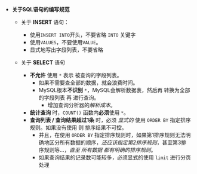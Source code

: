 
- **关于SQL语句的编写规范**
    - 关于 **INSERT** 语句：
        - 使用`INSERT INTO`开头，不要省略 `INTO` 关键字
        - 使用`VALUES`，不要使用`VALUE`。
        - 显式地写出字段列表，不要省略
    
    - 关于 **SELECT** 语句
        - **不允许** 使用 `*` 表示 被查询的字段列表。
            - 如果不需要查全部的数据，就会浪费时间。
            - MySQL根本**不识别** `*`，MySQL会解析数据表，然后再 转换为全部的字段列表 再 进行查询。
                - 增加查询分析器的*解析成本*。
        - **统计查询** 时，`COUNT()` 函数内**必须**使用 `*`。
        - **查询列表 / 查询结果超过1条** 时，必须 *显式的* 使用 `ORDER BY` 指定排序规则。如果没有使用 则 排序结果不可控。
            - 并且，在使用 `ORDER BY` 指定排序规则时，如果第1排序规则无法明确地区分所有数据的顺序，*还应该指定第2排序规则*，甚至第3排序规则等...，*直至 所有数据 都有明确的排序规则*。
            - 如果查询结果的记录数可能较多，必须显式的使用 `limit` 进行分页处理